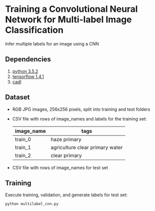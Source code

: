 # Training a Convolutional Neural Network for Multi-label Image Classification

Infer multiple labels for an image using a CNN


## Dependencies

1. [python 3.5.2](https://www.tensorflow.org/install/)
1. [tensorflow 1.4.1](https://www.tensorflow.org/install/)
1. [cadl](https://github.com/pkmital/pycadl)

## Dataset

* RGB JPG images, 256x256 pixels, split into training and test folders

* CSV file with rows of image_names and labels for the training set:

    | image_name | tags                            |
    |------------|---------------------------------|
    | train_0    | haze primary                    |
    | train_1    | agriculture clear primary water |
    | train_2    | clear primary                   |

* CSV file with rows of image_names for test set


## Training

Execute training, validation, and generate labels for test set:

```
python multilabel_cnn.py
```



